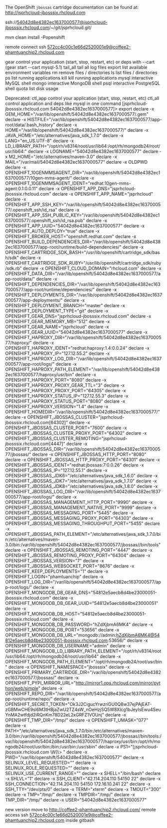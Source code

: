 The OpenShift `jbossas` cartridge documentation can be found at:
http://jsprhcloud-jbosssix.rhcloud.com

ssh://54042d8e4382ec1637000577@jsprhcloud-jbosssix.rhcloud.com/~/git/jsprhcloud.git/

mvn clean install -Popenshift
 
 remote connect 
 ssh 572cc4c00c1e66d2520001e9@coffee2-phamtuanchip2.rhcloud.com
 
 gear            control your application (start, stop, restart, etc)
                or deps with --cart      (gear start --cart mysql-5.1)
tail_all        tail all log files
export          list available environment variables
rm              remove files / directories
ls              list files / directories
ps              list running applications
kill            kill running applications
mysql           interactive MySQL shell
mongo           interactive MongoDB shell
psql            interactive PostgreSQL shell
quota           list disk usage

Deprecated:
ctl_app         control your application (start, stop, restart, etc)
ctl_all         control application and deps like mysql in one command
[jsprhcloud-jbosssix.rhcloud.com 54042d8e4382ec1637000577]\> export
declare -x GEM_HOME="/var/lib/openshift/54042d8e4382ec1637000577/.gem"
declare -x HISTFILE="/var/lib/openshift/54042d8e4382ec1637000577/app-root/data/.bash_history"
declare -x HOME="/var/lib/openshift/54042d8e4382ec1637000577/"
declare -x JAVA_HOME="/etc/alternatives/java_sdk_1.7.0"
declare -x LANG="en_US.UTF-8"
declare -x LD_LIBRARY_PATH="/opt/rh/v8314/root/usr/lib64:/opt/rh/mongodb24/root/usr/lib64:"
declare -x LOGNAME="54042d8e4382ec1637000577"
declare -x M2_HOME="/etc/alternatives/maven-3.0"
declare -x MAIL="/var/mail/54042d8e4382ec1637000577"
declare -x OLDPWD
declare -x OPENSHIFT_10GENMMSAGENT_DIR="/var/lib/openshift/54042d8e4382ec1637000577/10gen-mms-agent/"
declare -x OPENSHIFT_10GENMMSAGENT_IDENT="redhat:10gen-mms-agent:0.1:0.0.11"
declare -x OPENSHIFT_APP_DNS="jsprhcloud-jbosssix.rhcloud.com"
declare -x OPENSHIFT_APP_NAME="jsprhcloud"
declare -x OPENSHIFT_APP_SSH_KEY="/var/lib/openshift/54042d8e4382ec1637000577/.openshift_ssh/id_rsa"
declare -x OPENSHIFT_APP_SSH_PUBLIC_KEY="/var/lib/openshift/54042d8e4382ec1637000577/.openshift_ssh/id_rsa.pub"
declare -x OPENSHIFT_APP_UUID="54042d8e4382ec1637000577"
declare -x OPENSHIFT_AUTO_DEPLOY="true"
declare -x OPENSHIFT_BROKER_HOST="openshift.redhat.com"
declare -x OPENSHIFT_BUILD_DEPENDENCIES_DIR="/var/lib/openshift/54042d8e4382ec1637000577/app-root/runtime/build-dependencies/"
declare -x OPENSHIFT_CARTRIDGE_SDK_BASH="/usr/lib/openshift/cartridge_sdk/bash/sdk"
declare -x OPENSHIFT_CARTRIDGE_SDK_RUBY="/usr/lib/openshift/cartridge_sdk/ruby/sdk.rb"
declare -x OPENSHIFT_CLOUD_DOMAIN="rhcloud.com"
declare -x OPENSHIFT_DATA_DIR="/var/lib/openshift/54042d8e4382ec1637000577/app-root/data/"
declare -x OPENSHIFT_DEPENDENCIES_DIR="/var/lib/openshift/54042d8e4382ec1637000577/app-root/runtime/dependencies/"
declare -x OPENSHIFT_DEPLOYMENTS_DIR="/var/lib/openshift/54042d8e4382ec1637000577/app-deployments/"
declare -x OPENSHIFT_DEPLOYMENT_BRANCH="master"
declare -x OPENSHIFT_DEPLOYMENT_TYPE="git"
declare -x OPENSHIFT_GEAR_DNS="jsprhcloud-jbosssix.rhcloud.com"
declare -x OPENSHIFT_GEAR_MEMORY_MB="512"
declare -x OPENSHIFT_GEAR_NAME="jsprhcloud"
declare -x OPENSHIFT_GEAR_UUID="54042d8e4382ec1637000577"
declare -x OPENSHIFT_HAPROXY_DIR="/var/lib/openshift/54042d8e4382ec1637000577/haproxy/"
declare -x OPENSHIFT_HAPROXY_IDENT="redhat:haproxy:1.4:0.0.24"
declare -x OPENSHIFT_HAPROXY_IP="127.12.55.2"
declare -x OPENSHIFT_HAPROXY_LOG_DIR="/var/lib/openshift/54042d8e4382ec1637000577/app-root/logs/"
declare -x OPENSHIFT_HAPROXY_PATH_ELEMENT="/var/lib/openshift/54042d8e4382ec1637000577/haproxy/usr/bin"
declare -x OPENSHIFT_HAPROXY_PORT="8080"
declare -x OPENSHIFT_HAPROXY_PROXY_GEAR_TTL="3"
declare -x OPENSHIFT_HAPROXY_PROXY_PORT="64305"
declare -x OPENSHIFT_HAPROXY_STATUS_IP="127.12.55.3"
declare -x OPENSHIFT_HAPROXY_STATUS_PORT="8080"
declare -x OPENSHIFT_HAPROXY_VERSION="1.4"
declare -x OPENSHIFT_HOMEDIR="/var/lib/openshift/54042d8e4382ec1637000577/"
declare -x OPENSHIFT_JBOSSAS_CLUSTER="jsprhcloud-jbosssix.rhcloud.com[64302]"
declare -x OPENSHIFT_JBOSSAS_CLUSTER_PORT="7600"
declare -x OPENSHIFT_JBOSSAS_CLUSTER_PROXY_PORT="64302"
declare -x OPENSHIFT_JBOSSAS_CLUSTER_REMOTING="jsprhcloud-jbosssix.rhcloud.com[4447]"
declare -x OPENSHIFT_JBOSSAS_DIR="/var/lib/openshift/54042d8e4382ec1637000577/jbossas/"
declare -x OPENSHIFT_JBOSSAS_HTTP_PORT="8080"
declare -x OPENSHIFT_JBOSSAS_HTTP_PROXY_PORT="64301"
declare -x OPENSHIFT_JBOSSAS_IDENT="redhat:jbossas:7:0.0.26"
declare -x OPENSHIFT_JBOSSAS_IP="127.12.55.1"
declare -x OPENSHIFT_JBOSSAS_JDK6="/etc/alternatives/java_sdk_1.6.0"
declare -x OPENSHIFT_JBOSSAS_JDK7="/etc/alternatives/java_sdk_1.7.0"
declare -x OPENSHIFT_JBOSSAS_JDK8="/etc/alternatives/java_sdk_1.8.0"
declare -x OPENSHIFT_JBOSSAS_LOG_DIR="/var/lib/openshift/54042d8e4382ec1637000577/app-root/logs/"
declare -x OPENSHIFT_JBOSSAS_MANAGEMENT_HTTP_PORT="9990"
declare -x OPENSHIFT_JBOSSAS_MANAGEMENT_NATIVE_PORT="9999"
declare -x OPENSHIFT_JBOSSAS_MESSAGING_PORT="5445"
declare -x OPENSHIFT_JBOSSAS_MESSAGING_PROXY_PORT="64303"
declare -x OPENSHIFT_JBOSSAS_MESSAGING_THROUGHPUT_PORT="5455"
declare -x OPENSHIFT_JBOSSAS_PATH_ELEMENT="/etc/alternatives/java_sdk_1.7.0/bin:/etc/alternatives/maven-3.0/bin:/var/lib/openshift/54042d8e4382ec1637000577/jbossas//bin/tools"
declare -x OPENSHIFT_JBOSSAS_REMOTING_PORT="4447"
declare -x OPENSHIFT_JBOSSAS_REMOTING_PROXY_PORT="64304"
declare -x OPENSHIFT_JBOSSAS_VERSION="7"
declare -x OPENSHIFT_JBOSSAS_WEBSOCKET_PORT="8676"
declare -x OPENSHIFT_KEEP_DEPLOYMENTS="1"
declare -x OPENSHIFT_LOGIN="phamtuanchip"
declare -x OPENSHIFT_LOG_DIR="/var/lib/openshift/54042d8e4382ec1637000577/app-root/logs/"
declare -x OPENSHIFT_MONGODB_DB_GEAR_DNS="54812e5aecb8d4be23000051-jbosssix.rhcloud.com"
declare -x OPENSHIFT_MONGODB_DB_GEAR_UUID="54812e5aecb8d4be23000051"
declare -x OPENSHIFT_MONGODB_DB_HOST="54812e5aecb8d4be23000051-jbosssix.rhcloud.com"
declare -x OPENSHIFT_MONGODB_DB_PASSWORD="hZdXjbmA6MK4"
declare -x OPENSHIFT_MONGODB_DB_PORT="53656"
declare -x OPENSHIFT_MONGODB_DB_URL="mongodb://admin:hZdXjbmA6MK4@54812e5aecb8d4be23000051-jbosssix.rhcloud.com:53656/"
declare -x OPENSHIFT_MONGODB_DB_USERNAME="admin"
declare -x OPENSHIFT_MONGODB_LD_LIBRARY_PATH_ELEMENT="/opt/rh/v8314/root/usr/lib64:/opt/rh/mongodb24/root/usr/lib64"
declare -x OPENSHIFT_MONGODB_PATH_ELEMENT="/opt/rh/mongodb24/root/usr/bin"
declare -x OPENSHIFT_NAMESPACE="jbosssix"
declare -x OPENSHIFT_PRIMARY_CARTRIDGE_DIR="/var/lib/openshift/54042d8e4382ec1637000577/jbossas/"
declare -x OPENSHIFT_PYPI_MIRROR_URL="http://mirror1.ops.rhcloud.com/mirror/python/web/simple"
declare -x OPENSHIFT_REPO_DIR="/var/lib/openshift/54042d8e4382ec1637000577/app-root/runtime/repo/"
declare -x OPENSHIFT_SECRET_TOKEN="Ok3J2CigucYrwzriGU0Q8w37ejPAjEAT-zGBMwCHE9sl6M3tHBjaZwU2TZ4sW_nOeHzjSQ5W8Xlcg1bJeyIsEwu4SeuYnMA2wtfdjd2iRQnKm78D22eL2xGRFZ1VOUnj"
declare -x OPENSHIFT_TMP_DIR="/tmp/"
declare -x OPENSHIFT_UMASK="077"
declare -x PATH="/etc/alternatives/java_sdk_1.7.0/bin:/etc/alternatives/maven-3.0/bin:/var/lib/openshift/54042d8e4382ec1637000577/jbossas//bin/tools:/var/lib/openshift/54042d8e4382ec1637000577/haproxy/usr/bin:/opt/rh/mongodb24/root/usr/bin:/bin:/usr/bin:/usr/sbin"
declare -x PS1="[jsprhcloud-jbosssix.rhcloud.com \\W]\\> "
declare -x PWD="/var/lib/openshift/54042d8e4382ec1637000577"
declare -x SELINUX_LEVEL_REQUESTED=""
declare -x SELINUX_ROLE_REQUESTED=""
declare -x SELINUX_USE_CURRENT_RANGE=""
declare -x SHELL="/bin/bash"
declare -x SHLVL="1"
declare -x SSH_CLIENT="42.114.204.110 54150 22"
declare -x SSH_CONNECTION="42.114.204.110 54150 172.16.10.241 22"
declare -x SSH_TTY="/dev/pts/0"
declare -x TERM="xterm"
declare -x TMOUT="300"
declare -x TMP="/tmp/"
declare -x TMPDIR="/tmp/"
declare -x TMP_DIR="/tmp/"
declare -x USER="54042d8e4382ec1637000577"


 
 
 new version move to 
 http://coffee2-phamtuanchip2.rhcloud.com/
 remote access 
 ssh 572cc4c00c1e66d2520001e9@coffee2-phamtuanchip2.rhcloud.com
 inside gitbash
 